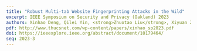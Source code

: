 ```yaml
---
title: "Robust Multi-tab Website Fingerprinting Attacks in the Wild"
excerpt: IEEE Symposium on Security and Privacy (Oakland) 2023
authors: Xinhao Deng, Qilei Yin, <strong>Zhuotao Liu</strong>, Xiyuan Zhao, Qi Li, Mingwei Xu, Ke Xu, Jianping Wu
pdf: http://www.thucsnet.com/wp-content/papers/xinhao_sp2023.pdf
doi: https://ieeexplore.ieee.org/abstract/document/10179464/
seq: 2023-3
---
```

